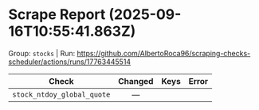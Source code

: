 # Scrape Report (2025-09-16T10:55:41.863Z)

Group: `stocks`  |  Run: https://github.com/AlbertoRoca96/scraping-checks-scheduler/actions/runs/17763445514

| Check | Changed | Keys | Error |
|---|:---:|:--|:--|
| `stock_ntdoy_global_quote` | — |  |  |
